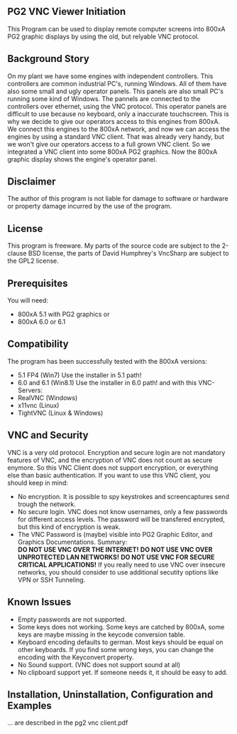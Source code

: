 PG2 VNC Viewer
Initiation
----------
This Program can be used to display remote computer screens into 800xA PG2 graphic displays by using the old, but relyable VNC protocol.

Background Story
----------------
On my plant we have some engines with independent controllers. This controllers are common industrial PC's, running Windows. All of them have also some small and ugly operator panels. This panels are also small PC's running some kind of Windows. The pannels are connected to the controllers over ethernet, using the VNC protocol. This operator panels are difficult to use because no keyboard, only a inaccurate touchscreen. This is why we decide to give our operators access to this engines from 800xA. We connect this engines to the 800xA network, and now we can access the engines by using a standard VNC client. That was already very handy, but we won't give our operators access to a full grown VNC client. So we integrated a VNC client into some 800xA PG2 graphics. Now the 800xA graphic display shows the engine's operator panel.

Disclaimer
----------
The author of this program is not liable for damage to software or hardware or property damage incurred by the use of the program.

License
-------
This program is freeware. My parts of the source code are subject to the 2-clause BSD license, the parts of David Humphrey's VncSharp are subject to the GPL2 license.

Prerequisites
-------------
You will need:
- 800xA 5.1 with PG2 graphics
or
- 800xA 6.0 or 6.1

Compatibility
-------------
The program has been successfully tested with the 800xA versions:
- 5.1 FP4 (Win7)	Use the installer in 5.1 path!
- 6.0 and 6.1 (Win8.1)	Use the installer in 6.0 path!
and with this VNC-Servers:
- RealVNC (Windows)
- x11vnc (Linux)
- TightVNC (Linux & Windows)

VNC and Security
----------------
VNC is a very old protocol. Encryption and secure login are not mandatory features of VNC, and the encryption of VNC does not count as secure enymore. So this VNC Client does not support encryption, or everything else than basic authentication. If you want to use this VNC client, you should keep in mind:
- No encryption. It is possible to spy keystrokes and screencaptures send trough the network. 
- No secure login. VNC does not know usernames, only a few passwords for different access levels. The password will be transfered encrypted, but this kind of encryption is weak.
- The VNC Password is (maybe) visible into PG2 Graphic Editor, and Graphics Documentations.
Summary:	
**DO  NOT  USE  VNC  OVER  THE  INTERNET!**
**DO  NOT  USE  VNC  OVER  UNPROTECTED  LAN  NETWORKS!**
**DO  NOT  USE  VNC  FOR  SECURE  CRITICAL  APPLICATIONS!**
If you really need to use VNC over insecure networks, you should consider to use additional secutity options like VPN or SSH Tunneling.

Known Issues
------------
- Empty passwords are not supported.
- Some keys does not working. Some keys are catched by 800xA, some keys are maybe missing in the keycode conversion table.
- Keyboard encoding defaults to german.  Most keys should be equal on other keyboards. If you find some wrong keys, you can change the encoding with the Keyconvert property.
- No Sound support. (VNC does not support sound at all)
- No clipboard support yet. If someone needs it, it should be easy to add.
      
Installation, Uninstallation, Configuration and Examples
-------------------------------------------
... are described in the pg2 vnc client.pdf

